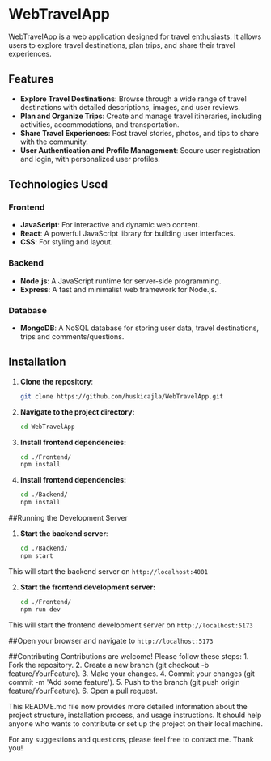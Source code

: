 # WebTravelApp

WebTravelApp is a web application designed for travel enthusiasts. It allows users to explore travel destinations, plan trips, and share their travel experiences.

## Features

- **Explore Travel Destinations**: Browse through a wide range of travel destinations with detailed descriptions, images, and user reviews.
- **Plan and Organize Trips**: Create and manage travel itineraries, including activities, accommodations, and transportation.
- **Share Travel Experiences**: Post travel stories, photos, and tips to share with the community.
- **User Authentication and Profile Management**: Secure user registration and login, with personalized user profiles.

## Technologies Used

### Frontend
- **JavaScript**: For interactive and dynamic web content.
- **React**: A powerful JavaScript library for building user interfaces.
- **CSS**: For styling and layout.

### Backend
- **Node.js**: A JavaScript runtime for server-side programming.
- **Express**: A fast and minimalist web framework for Node.js.

### Database
- **MongoDB**: A NoSQL database for storing user data, travel destinations, trips and comments/questions.

## Installation

1. **Clone the repository**:
   ```bash
   git clone https://github.com/huskicajla/WebTravelApp.git

2. **Navigate to the project directory:**
   ```bash
   cd WebTravelApp

3. **Install frontend dependencies:**
   ```bash
   cd ./Frontend/
   npm install

3. **Install frontend dependencies:**
   ```bash
   cd ./Backend/
   npm install

##Running the Development Server

1. **Start the backend server**:
   ```bash
   cd ./Backend/
   npm start

This will start the backend server on `http://localhost:4001`

2. **Start the frontend development server:**
   ```bash
   cd ./Frontend/
   npm run dev

This will start the frontend development server on `http://localhost:5173`

##Open your browser and navigate to `http://localhost:5173`

##Contributing
Contributions are welcome! Please follow these steps:
	1. Fork the repository.
	2. Create a new branch (git checkout -b feature/YourFeature).
	3. Make your changes.
	4. Commit your changes (git commit -m 'Add some feature').
	5. Push to the branch (git push origin feature/YourFeature).
	6. Open a pull request.

This README.md file now provides more detailed information about the project structure, installation process, and usage instructions. It should help anyone who wants to contribute or set up the project on their local machine.

For any suggestions and questions, please feel free to contact me. Thank you!
